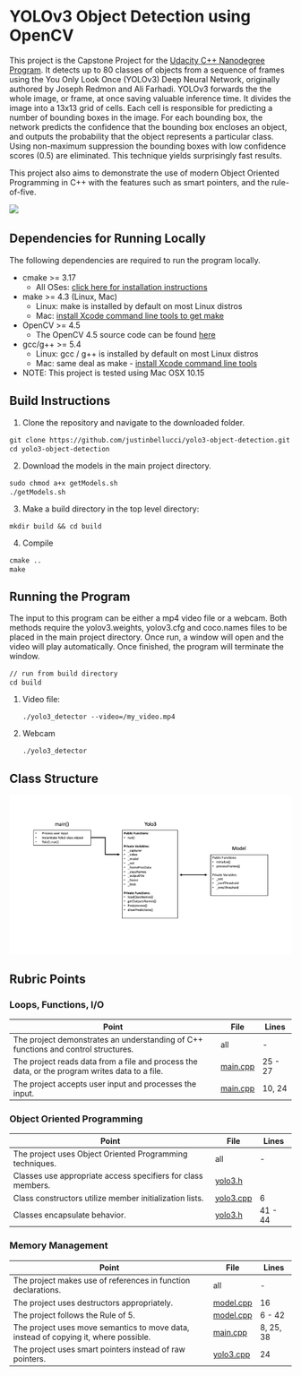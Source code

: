 # YOLOv3 Object Detection using OpenCV

This project is the Capstone Project for the [Udacity C++ Nanodegree Program](https://www.udacity.com/course/c-plus-plus-nanodegree--nd213). It detects up to 80 classes of objects from a sequence of frames using the You Only Look Once (YOLOv3) Deep Neural Network, originally authored by Joseph Redmon and Ali Farhadi. YOLOv3 forwards the the whole image, or frame, at once saving valuable inference time. It divides the image into a 13x13 grid of cells. Each cell is responsible for predicting a number of bounding boxes in the image. For each bounding box, the network predicts the confidence that the bounding box encloses an object, and outputs the probability that the object represents a particular class. Using non-maximum suppression the bounding boxes with low confidence scores (0.5) are eliminated. This technique yields surprisingly fast results.

This project also aims to demonstrate the use of modern Object Oriented Programming in C++ with the features such as smart pointers, and the rule-of-five. 

<img src="data/yoloDriving.gif"/>

## Dependencies for Running Locally
The following dependencies are required to run the program locally.
* cmake >= 3.17
  * All OSes: [click here for installation instructions](https://cmake.org/install/)
* make >= 4.3 (Linux, Mac)
  * Linux: make is installed by default on most Linux distros
  * Mac: [install Xcode command line tools to get make](https://developer.apple.com/xcode/features/)
* OpenCV >= 4.5
  * The OpenCV 4.5 source code can be found [here](https://github.com/opencv/opencv/tree/4.1.0)
* gcc/g++ >= 5.4
  * Linux: gcc / g++ is installed by default on most Linux distros
  * Mac: same deal as make - [install Xcode command line tools](https://developer.apple.com/xcode/features/)
* NOTE: This project is tested using Mac OSX 10.15

## Build Instructions

1. Clone the repository and navigate to the downloaded folder.
```
git clone https://github.com/justinbellucci/yolo3-object-detection.git
cd yolo3-object-detection
```

2. Download the models in the main project directory.
```
sudo chmod a+x getModels.sh
./getModels.sh
```

3. Make a build directory in the top level directory:
```
mkdir build && cd build
```
4. Compile 
  ```
  cmake .. 
  make
  ```
## Running the Program
The input to this program can be either a mp4 video file or a webcam. Both methods require the yolov3.weights, yolov3.cfg and coco.names files to be placed in the main project directory. Once run, a window will open and the video will play automatically. Once finished, the program will terminate the window.
```
// run from build directory
cd build 
```
1. Video file:

    ```
    ./yolo3_detector --video=/my_video.mp4 
    ```
2. Webcam

    ```
    ./yolo3_detector 
    ```

## Class Structure
<img src="data/classStructure.png"/>

## Rubric Points 
### Loops, Functions, I/O

| Point                                                                                          | File       | Lines          |
|------------------------------------------------------------------------------------------------|------------|----------------|
| The project demonstrates an understanding of C++ functions and control structures.             | all        | -              |
| The project reads data from a file and process the data, or the program writes data to a file. | [main.cpp] | 25 - 27        |
| The project accepts user input and processes the input.                                        | [main.cpp] | 10, 24         |

### Object Oriented Programming
| Point                                                                                         | File        | Lines          |
|-----------------------------------------------------------------------------------------------|-------------|----------------|
| The project uses Object Oriented Programming techniques.                                      | all         | -              |
| Classes use appropriate access specifiers for class members.                                  | [yolo3.h]   |                |
| Class constructors utilize member initialization lists.                                       | [yolo3.cpp] | 6              |
| Classes encapsulate behavior.                                                                 | [yolo3.h]   | 41 - 44        |
### Memory Management

| Point                                                                                         | File        | Lines          |
|-----------------------------------------------------------------------------------------------|-------------|----------------|
| The project makes use of references in function declarations.                                 | all         | -              |
| The project uses destructors appropriately.                                                   | [model.cpp] | 16             |
| The project follows the Rule of 5.                                                            | [model.cpp] | 6 - 42         |
| The project uses move semantics to move data, instead of copying it, where possible.          | [main.cpp]  | 8, 25, 38      |              
| The project uses smart pointers instead of raw pointers.                                      | [yolo3.cpp] | 24             |

[main.cpp]: src/main.cpp
[yolo3.cpp]: src/yolo3.cpp
[yolo3.h]: include/yolo3.h
[model.cpp]: src/model.cpp
[model.h]: include/model.h
